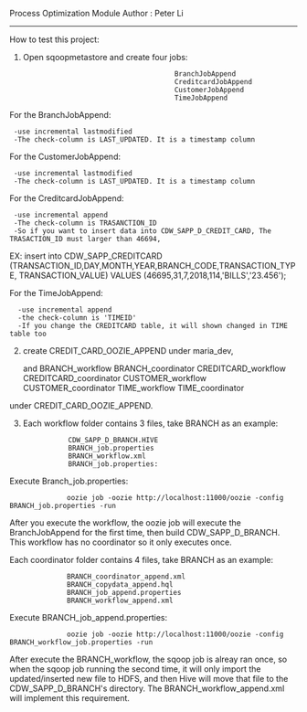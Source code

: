 Process Optimization Module
Author : Peter Li

---------
How to test this project:

1. Open sqoopmetastore and create four jobs:
                                            
                                            BranchJobAppend
                                            CreditcardJobAppend
                                            CustomerJobAppend
                                            TimeJobAppend
 
 For the BranchJobAppend:
 
     -use incremental lastmodified
     -The check-column is LAST_UPDATED. It is a timestamp column
     
 For the CustomerJobAppend:
 
     -use incremental lastmodified
     -The check-column is LAST_UPDATED. It is a timestamp column
     
 For the CreditcardJobAppend:
 
     -use incremental append
     -The check-column is TRASANCTION_ID
     -So if you want to insert data into CDW_SAPP_D_CREDIT_CARD, The TRASACTION_ID must larger than 46694,
     
  EX:
     insert into CDW_SAPP_CREDITCARD
     (TRANSACTION_ID,DAY,MONTH,YEAR,BRANCH_CODE,TRANSACTION_TYPE, TRANSACTION_VALUE)
      VALUES
     (46695,31,7,2018,114,'BILLS','23.456');
     
  For the TimeJobAppend:
  
      -use incremental append
      -the check-column is 'TIMEID'
      -If you change the CREDITCARD table, it will shown changed in TIME table too 
     
     
2. create CREDIT_CARD_OOZIE_APPEND under maria_dev, 

   and  BRANCH_workflow
        BRANCH_coordinator
        CREDITCARD_workflow
        CREDITCARD_coordinator
        CUSTOMER_workflow
        CUSTOMER_coordinator
        TIME_workflow
        TIME_coordinator
    
  under CREDIT_CARD_OOZIE_APPEND.

3. Each workflow folder contains 3 files, take BRANCH as an example:


                  CDW_SAPP_D_BRANCH.HIVE
                  BRANCH_job.properties
                  BRANCH_workflow.xml
                  BRANCH_job.properties: 

 Execute Branch_job.properties:                  
 
                  oozie job -oozie http://localhost:11000/oozie -config BRANCH_job.properties -run
 
 After you execute the workflow, the oozie job will execute the BranchJobAppend for the first time, then build CDW_SAPP_D_BRANCH.
 This workflow has no coordinator so it only executes once.
 
 
 
  Each coordinator folder contains 4 files, take BRANCH as an example:
   
                  BRANCH_coordinator_append.xml
                  BRANCH_copydata_append.hql
                  BRANCH_job_append.properties
                  BRANCH_workflow_append.xml
   
  Execute BRANCH_job_append.properties:
            
                  oozie job -oozie http://localhost:11000/oozie -config BRANCH_workflow_job.properties -run
                
After execute the BRANCH_workflow, the sqoop job is alreay ran once, so when the sqoop job running the second time, it will only import the updated/inserted new file to HDFS, and then Hive will move that file to the CDW_SAPP_D_BRANCH's directory.
The BRANCH_workflow_append.xml will implement this requirement.


 
             
                  
